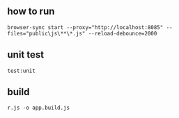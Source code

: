 ## how to run
`browser-sync start --proxy="http://localhost:8085" --files="public\js\**\*.js" --reload-debounce=2000`

## unit test
`test:unit`

## build
`r.js -o app.build.js`

